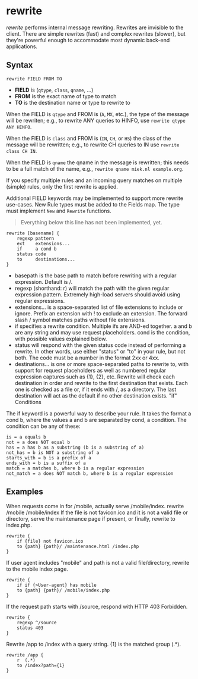 # rewrite

*rewrite* performs internal message rewriting. Rewrites are invisible to the client.
There are simple rewrites (fast) and complex rewrites (slower), but they're powerful enough to
accommodate most dynamic back-end applications.

## Syntax

~~~
rewrite FIELD FROM TO
~~~

* **FIELD** is (`qtype`, `class`, `qname`, ...) 
* **FROM** is the exact name of type to match
* **TO** is the destination name or type to rewrite to

When the FIELD is `qtype` and FROM is (`A`, `MX`, etc.), the type of the message will be rewriten;
e.g., to rewrite ANY queries to HINFO, use `rewrite qtype ANY HINFO`.

When the FIELD is `class` and FROM is (`IN`, `CH`, or `HS`) the class of the message will be
rewritten; e.g., to rewrite CH queries to IN use `rewrite class CH IN`.

When the FIELD is `qname` the qname in the message is rewritten; this
needs to be a full match of the name, e.g., `rewrite qname miek.nl example.org`.

If you specify multiple rules and an incoming query matches on multiple (simple) rules, only
the first rewrite is applied.

Additional FIELD keywords may be implemented to support more rewrite use-cases. 
New Rule types must be added to the Fields map.
The type must implement `New` and `Rewrite` functions.

> Everything below this line has not been implemented, yet.

~~~
rewrite [basename] {
    regexp pattern
    ext    extensions...
    if     a cond b
    status code
    to     destinations...
}
~~~

* basepath is the base path to match before rewriting with a regular expression. Default is /.
* regexp (shorthand: r) will match the path with the given regular expression pattern. Extremely high-load servers should avoid using regular expressions.
* extensions... is a space-separated list of file extensions to include or ignore. Prefix an extension with ! to exclude an extension. The forward slash / symbol matches paths without file extensions.
* if specifies a rewrite condition. Multiple ifs are AND-ed together. a and b are any string and may use request placeholders. cond is the condition, with possible values explained below.
* status will respond with the given status code instead of performing a rewrite. In other words, use either "status" or "to" in your rule, but not both. The code must be a number in the format 2xx or 4xx.
* destinations... is one or more space-separated paths to rewrite to, with support for request placeholders as well as numbered regular expression captures such as {1}, {2}, etc. Rewrite will check each destination in order and rewrite to the first destination that exists. Each one is checked as a file or, if it ends with /, as a directory. The last destination will act as the default if no other destination exists.
"if" Conditions

The if keyword is a powerful way to describe your rule. It takes the format a cond b, where the values a and b are separated by cond, a condition. The condition can be any of these:

~~~
is = a equals b
not = a does NOT equal b
has = a has b as a substring (b is a substring of a)
not_has = b is NOT a substring of a
starts_with = b is a prefix of a
ends_with = b is a suffix of a
match = a matches b, where b is a regular expression
not_match = a does NOT match b, where b is a regular expression
~~~

## Examples

When requests come in for /mobile, actually serve /mobile/index.
rewrite /mobile /mobile/index
If the file is not favicon.ico and it is not a valid file or directory, serve the maintenance page if present, or finally, rewrite to index.php.

~~~
rewrite {
    if {file} not favicon.ico
    to {path} {path}/ /maintenance.html /index.php
}
~~~

If user agent includes "mobile" and path is not a valid file/directory, rewrite to the mobile index page.

~~~
rewrite {
    if if {>User-agent} has mobile
    to {path} {path}/ /mobile/index.php
}
~~~

If the request path starts with /source, respond with HTTP 403 Forbidden.

~~~
rewrite {
    regexp ^/source
    status 403
}
~~~

Rewrite /app to /index with a query string. {1} is the matched group (.*).

~~~
rewrite /app {
    r  (.*)
    to /index?path={1}
}
~~~
